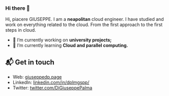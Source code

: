 ### Hi there 👋

Hi, piacere GIUSEPPE. I am a **neapolitan** cloud engineer. 
I have studied and work on everything related to the cloud. From the first approach to the first steps in cloud. 

- 🔭 I’m currently working on **university projects;**
- 🌱 I’m currently learning **Cloud and parallel computing.**

## 📬 Get in touch

- Web: [giuseppedp.page][1]
- LinkedIn: [linkedin.com/in/dplmgspp/][2]
- Twitter: [twitter.com/DiGiuseppePalma][3]
<!--
![Top Langs](https://github-readme-stats.vercel.app/api/top-langs/?username=GiuseppeDiPalma&langs_count=100&layout=compact)

*NOTE: Top languages does not indicate my skill level or something like that, it's a github metric of which languages i have the most code on github, it's a new feature of github-readme-stats*


**GiuseppeDiPalma/GiuseppeDiPalma** is a ✨ _special_ ✨ repository because its `README.md` (this file) appears on your GitHub profile.

Here are some ideas to get you started:

- 🔭 I’m currently working on ...
- 🌱 I’m currently learning ...
- 👯 I’m looking to collaborate on ...
- 🤔 I’m looking for help with ...
- 💬 Ask me about ...
- 📫 How to reach me: ...
- 😄 Pronouns: ...
- ⚡ Fun fact: ...
-->

[1]: https://giuseppedp.page/
[2]: https://www.linkedin.com/in/dplmgspp/
[3]: https://twitter.com/DiGiuseppePalma
